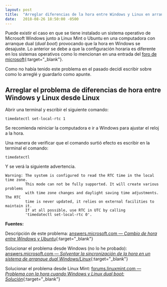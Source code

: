 ```yaml
---
layout: post
title:  "Arreglar diferencias de la hora entre Windows y Linux en arranque dual"
date:   2018-08-26 18:50:00 -0500
---
```


Puede existir el caso en que se tiene instalado un sistema operativo de Microsoft Windows junto a Linux Mint o Ubuntu en una computadora con arranque dual (*dual boot*) provocando que la hora en Windows se desajuste. Lo anterior se debe a que la configuración horaria es diferente en los sistemas operativos como lo mencionan en una entrada del [foro de microsoft](https://answers.microsoft.com/es-es/windows/forum/windows_10-other_settings-winpc/cambio-de-hora-entre-windows-y-ubuntu/57ac767b-3c37-481d-9256-24efe94b8793){:target="_blank"}. 

Como no había tenido este problema en el pasado decidí escribir sobre como lo arreglé y guardarlo como apunte.

## Arreglar el problema de diferencias de hora entre Windows y Linux desde Linux

Abrir una terminal y escribir el siguiente comando:

```
timedatectl set-local-rtc 1
```

Se recomienda reiniciar la computadora e ir a Windows para ajustar el reloj a la hora.

Una manera de verificar que el comando surtió efecto es escribir en la terminal el comando:

```
timedatectl
```

Y se verá la siguiente advertencia.

```
Warning: The system is configured to read the RTC time in the local time zone.
         This mode can not be fully supported. It will create various problems
         with time zone changes and daylight saving time adjustments. The RTC
         time is never updated, it relies on external facilities to maintain it.
         If at all possible, use RTC in UTC by calling
         'timedatectl set-local-rtc 0'.

```

**Fuentes:**

Descripción de este problema: [answers.microsoft.com &mdash; *Cambio de hora entre Windows y Ubuntu*](https://answers.microsoft.com/es-es/windows/forum/windows_10-other_settings-winpc/cambio-de-hora-entre-windows-y-ubuntu/57ac767b-3c37-481d-9256-24efe94b8793){:target="_blank"}

Solucionar el problema desde Windows (no lo he probado): [answers.microsoft.com &mdash; *Solventar la sincronización de la hora en un sistema de arranque dual Windows/Linux*](https://answers.microsoft.com/es-es/windows/forum/windows8_1-start/solventar-la-sincronizaci%C3%B3n-de-la-hora-en-un/d106214d-49e5-4296-b24d-aad0650c8cfe){:target="_blank"}

Solucionar el problema desde Linux Mint: [forums.linuxmint.com &mdash; *Problema con la hora cuando Windows y Linux dual boot: Solución*](https://forums.linuxmint.com/viewtopic.php?t=240122){:target="_blank"}
